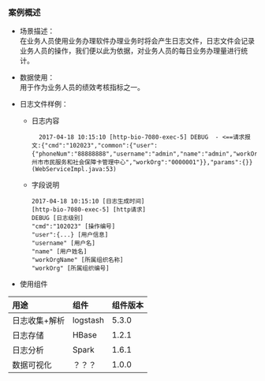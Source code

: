 ### 案例概述

* 场景描述：  
  在业务人员使用业务办理软件办理业务时将会产生日志文件，日志文件会记录业务人员的操作，我们便以此为依据，对业务人员的每日业务办理量进行统计。

* 数据使用：  
  用于作为业务人员的绩效考核指标之一。

* 日志文件样例：

  * 日志内容
    ```
      2017-04-18 10:15:10 [http-bio-7080-exec-5] DEBUG  - <==请求报文:{"cmd":"102023","common":{"user":{"phoneNum":"88888888","username":"admin","name":"admin","workOrgName":"广州市市民服务和社会保障卡管理中心","workOrg":"0000001"}},"params":{}} (WebServiceImpl.java:53)
    ```
  * 字段说明
    ```
    2017-04-18 10:15:10 [日志生成时间]
    [http-bio-7080-exec-5] [http请求]
    DEBUG [日志级别]
    "cmd":"102023" [操作编号]
    "user":{...} [用户信息]
    "username" [用户名]
    "name" [用户姓名]
    "workOrgName" [所属组织名称]
    "workOrg" [所属组织编号]
    ```

* 使用组件

|用途  |组件  |组件版本|
| :--- | :--- |:---|
|日志收集+解析  |logstash|5.3.0|
|日志存储|HBase|1.2.1|
|日志分析|Spark|1.6.1|
|数据可视化|？？？|1.0.0|









